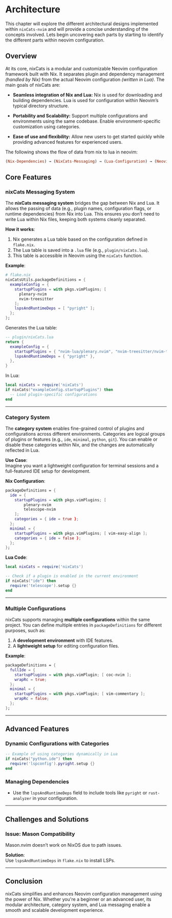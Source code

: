 # Architecture

This chapter will explore the different architectural designs implemented within `nixCats-nvim` and will provide a concise understanding of the concepts involved. Lets begin uncovering each parts by starting to identify the different parts within neovim configuration.

## Overview

At its core, nixCats is a modular and customizable Neovim configuration framework built with Nix. It separates plugin and dependency management _(handled by Nix)_ from the actual Neovim configuration _(written in Lua)_. The main goals of nixCats are:
- **Seamless integration of Nix and Lua:**
        Nix is used for downloading and building dependencies.
        Lua is used for configuration within Neovim’s typical directory structure.

- **Portability and Scalability:**
        Support multiple configurations and environments using the same codebase.
        Enable environment-specific customization using categories.

- **Ease of use and flexibility:**
        Allow new users to get started quickly while providing advanced features for experienced users.

The following shows the flow of data from nix to lua in neovim:
```hs
(Nix-Dependencies) → (NixCats-Messaging) → (Lua-Configuration) → (Neovim-Environment)
````

## Core Features

### nixCats Messaging System

The **nixCats messaging system** bridges the gap between Nix and Lua. It allows the passing of data (e.g., plugin names, configuration flags, or runtime dependencies) from Nix into Lua. This ensures you don’t need to write Lua within Nix files, keeping both systems cleanly separated.

**How it works**:  
1. Nix generates a Lua table based on the configuration defined in `flake.nix`.  
2. The Lua table is saved into a `.lua` file (e.g., `plugin/nixCats.lua`).  
3. This table is accessible in Neovim using the `nixCats` function.

**Example**:  

```nix
# flake.nix
nixCatsUtils.packageDefinitions = {
  exampleConfig = {
    startupPlugins = with pkgs.vimPlugins; [
      plenary-nvim
      nvim-treesitter
    ];
    lspsAndRuntimeDeps = [ "pyright" ];
  };
};
```

Generates the Lua table:

```lua
-- plugin/nixCats.lua
return {
  exampleConfig = {
    startupPlugins = { "nvim-lua/plenary.nvim", "nvim-treesitter/nvim-treesitter" },
    lspsAndRuntimeDeps = { "pyright" },
  },
}
```

In Lua:

```lua
local nixCats = require('nixCats')
if nixCats("exampleConfig.startupPlugins") then
  -- Load plugin-specific configurations
end
```

---

### Category System

The **category system** enables fine-grained control of plugins and configurations across different environments. Categories are logical groups of plugins or features (e.g., `ide`, `minimal`, `python`, `git`). You can enable or disable these categories within Nix, and the changes are automatically reflected in Lua.

**Use Case**:  
Imagine you want a lightweight configuration for terminal sessions and a full-featured IDE setup for development.

**Nix Configuration**:

```nix
packageDefinitions = {
  ide = {
    startupPlugins = with pkgs.vimPlugins; [ 
        plenary-nvim
        telescope-nvim
    ];
    categories = { ide = true };
  };
  minimal = {
    startupPlugins = with pkgs.vimPlugins; [ vim-easy-align ];
    categories = { ide = false };
  };
};
```

**Lua Code**:

```lua
local nixCats = require('nixCats')

-- Check if a plugin is enabled in the current environment
if nixCats("ide") then
  require('telescope').setup {}
end
```

---

### Multiple Configurations

nixCats supports managing **multiple configurations** within the same project. You can define multiple entries in `packageDefinitions` for different purposes, such as:

1. A **development environment** with IDE features.
2. A **lightweight setup** for editing configuration files.

**Example**:

```nix
packageDefinitions = {
  fullIde = {
    startupPlugins = with pkgs.vimPlugin; [ coc-nvim ];
    wrapRc = true;
  };
  minimal = {
    startupPlugins = with pkgs.vimPlugin; [ vim-commentary ];
    wrapRc = false;
  };
};
```

---

## Advanced Features

### Dynamic Configurations with Categories

```lua
-- Example of using categories dynamically in Lua
if nixCats("python.ide") then
  require('lspconfig').pyright.setup {}
end
```

### Managing Dependencies  

- Use the `lspsAndRuntimeDeps` field to include tools like `pyright` or `rust-analyzer` in your configuration.

---

## Challenges and Solutions

### Issue: Mason Compatibility  
Mason.nvim doesn’t work on NixOS due to path issues.

**Solution**:  
Use `lspsAndRuntimeDeps` in `flake.nix` to install LSPs.

---

## Conclusion

nixCats simplifies and enhances Neovim configuration management using the power of Nix. Whether you're a beginner or an advanced user, its modular architecture, category system, and Lua messaging enable a smooth and scalable development experience.

